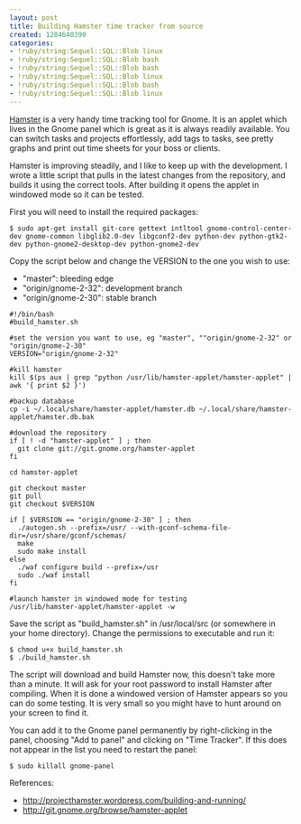 ```yaml
---
layout: post
title: Building Hamster time tracker from source
created: 1284640390
categories:
- !ruby/string:Sequel::SQL::Blob linux
- !ruby/string:Sequel::SQL::Blob bash
- !ruby/string:Sequel::SQL::Blob bash
- !ruby/string:Sequel::SQL::Blob linux
- !ruby/string:Sequel::SQL::Blob bash
- !ruby/string:Sequel::SQL::Blob linux
---
```

<a href="http://projecthamster.wordpress.com/about/">Hamster</a> is a very handy time tracking tool for Gnome. It is an applet which lives in the Gnome panel which is great as it is always readily available. You can switch tasks and projects effortlessly, add tags to tasks, see pretty graphs and print out time sheets for your boss or clients.

Hamster is improving steadily, and I like to keep up with the development. I wrote a little script that pulls in the latest changes from the repository, and builds it using the correct tools. After building it opens the applet in windowed mode so it can be tested.

First you will need to install the required packages:

```shell
$ sudo apt-get install git-core gettext intltool gnome-control-center-dev gnome-common libglib2.0-dev libgconf2-dev python-dev python-gtk2-dev python-gnome2-desktop-dev python-gnome2-dev
```

Copy the script below and change the VERSION to the one you wish to use:
<ul><li>"master": bleeding edge</li>
<li>"origin/gnome-2-32": development branch</li>
<li>"origin/gnome-2-30": stable branch</li></ul>

```shell
#!/bin/bash
#build_hamster.sh

#set the version you want to use, eg "master", ""origin/gnome-2-32" or "origin/gnome-2-30"
VERSION="origin/gnome-2-32"

#kill hamster
kill $(ps aux | grep "python /usr/lib/hamster-applet/hamster-applet" | awk '{ print $2 }')

#backup database
cp -i ~/.local/share/hamster-applet/hamster.db ~/.local/share/hamster-applet/hamster.db.bak

#download the repository
if [ ! -d "hamster-applet" ] ; then
  git clone git://git.gnome.org/hamster-applet
fi

cd hamster-applet

git checkout master
git pull
git checkout $VERSION

if [ $VERSION == "origin/gnome-2-30" ] ; then
  ./autogen.sh --prefix=/usr/ --with-gconf-schema-file-dir=/usr/share/gconf/schemas/
  make
  sudo make install
else
  ./waf configure build --prefix=/usr
  sudo ./waf install
fi

#launch hamster in windowed mode for testing
/usr/lib/hamster-applet/hamster-applet -w
```

Save the script as "build_hamster.sh" in /usr/local/src (or somewhere in your home directory). Change the permissions to executable and run it:

```shell
$ chmod u+x build_hamster.sh
$ ./build_hamster.sh
```

The script will download and build Hamster now, this doesn't take more than a minute. It will ask for your root password to install Hamster after compiling. When it is done a windowed version of Hamster appears so you can do some testing. It is very small so you might have to hunt around on your screen to find it.

You can add it to the Gnome panel permanently by right-clicking in the panel, choosing "Add to panel" and clicking on "Time Tracker". If this does not appear in the list you need to restart the panel:

```shell
$ sudo killall gnome-panel
```


References:

* http://projecthamster.wordpress.com/building-and-running/
* http://git.gnome.org/browse/hamster-applet
